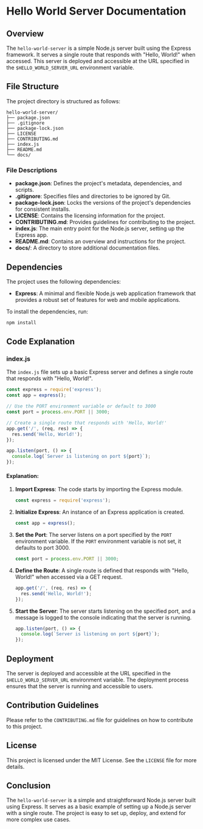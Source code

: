 # Hello World Server Documentation

## Overview
The `hello-world-server` is a simple Node.js server built using the Express framework. It serves a single route that responds with "Hello, World!" when accessed. This server is deployed and accessible at the URL specified in the `$HELLO_WORLD_SERVER_URL` environment variable.

## File Structure
The project directory is structured as follows:

```
hello-world-server/
├── package.json
├── .gitignore
├── package-lock.json
├── LICENSE
├── CONTRIBUTING.md
├── index.js
├── README.md
└── docs/
```

### File Descriptions
- **package.json**: Defines the project's metadata, dependencies, and scripts.
- **.gitignore**: Specifies files and directories to be ignored by Git.
- **package-lock.json**: Locks the versions of the project's dependencies for consistent installs.
- **LICENSE**: Contains the licensing information for the project.
- **CONTRIBUTING.md**: Provides guidelines for contributing to the project.
- **index.js**: The main entry point for the Node.js server, setting up the Express app.
- **README.md**: Contains an overview and instructions for the project.
- **docs/**: A directory to store additional documentation files.

## Dependencies
The project uses the following dependencies:
- **Express**: A minimal and flexible Node.js web application framework that provides a robust set of features for web and mobile applications.

To install the dependencies, run:
```bash
npm install
```

## Code Explanation
### index.js
The `index.js` file sets up a basic Express server and defines a single route that responds with "Hello, World!".

```javascript
const express = require('express');
const app = express();

// Use the PORT environment variable or default to 3000
const port = process.env.PORT || 3000;

// Create a single route that responds with 'Hello, World!'
app.get('/', (req, res) => {
  res.send('Hello, World!');
});

app.listen(port, () => {
  console.log(`Server is listening on port ${port}`);
});
```

#### Explanation:
1. **Import Express**: The code starts by importing the Express module.
   ```javascript
   const express = require('express');
   ```

2. **Initialize Express**: An instance of an Express application is created.
   ```javascript
   const app = express();
   ```

3. **Set the Port**: The server listens on a port specified by the `PORT` environment variable. If the `PORT` environment variable is not set, it defaults to port 3000.
   ```javascript
   const port = process.env.PORT || 3000;
   ```

4. **Define the Route**: A single route is defined that responds with "Hello, World!" when accessed via a GET request.
   ```javascript
   app.get('/', (req, res) => {
     res.send('Hello, World!');
   });
   ```

5. **Start the Server**: The server starts listening on the specified port, and a message is logged to the console indicating that the server is running.
   ```javascript
   app.listen(port, () => {
     console.log(`Server is listening on port ${port}`);
   });
   ```

## Deployment
The server is deployed and accessible at the URL specified in the `$HELLO_WORLD_SERVER_URL` environment variable. The deployment process ensures that the server is running and accessible to users.

## Contribution Guidelines
Please refer to the `CONTRIBUTING.md` file for guidelines on how to contribute to this project.

## License
This project is licensed under the MIT License. See the `LICENSE` file for more details.

## Conclusion
The `hello-world-server` is a simple and straightforward Node.js server built using Express. It serves as a basic example of setting up a Node.js server with a single route. The project is easy to set up, deploy, and extend for more complex use cases.